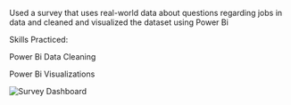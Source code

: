 Used a survey that uses real-world data about questions regarding jobs in data and cleaned and visualized the dataset using Power Bi

Skills Practiced:

Power Bi Data Cleaning

Power Bi Visualizations

![Survey Dashboard](https://github.com/andrewmcmonagle14/DataAnalyticsSurveyVisualization/assets/62773209/4455139c-2b15-4c95-8b71-f074ebcc656e)
